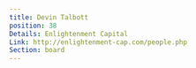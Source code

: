 ```yaml
---
title: Devin Talbott
position: 38
Details: Enlightenment Capital
Link: http://enlightenment-cap.com/people.php
Section: board
---
```


